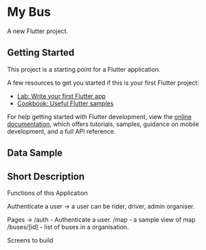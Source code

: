 # My Bus

A new Flutter project.

## Getting Started

This project is a starting point for a Flutter application.

A few resources to get you started if this is your first Flutter project:

- [Lab: Write your first Flutter app](https://docs.flutter.dev/get-started/codelab)
- [Cookbook: Useful Flutter samples](https://docs.flutter.dev/cookbook)

For help getting started with Flutter development, view the
[online documentation](https://docs.flutter.dev/), which offers tutorials,
samples, guidance on mobile development, and a full API reference.

## Data Sample

## Short Description

Functions of this Application

Authenticate a user -> a user can be rider, driver, admin organiser.

Pages ->
/auth - Authenticate a user.
/map - a sample view of map
/buses/[id] - list of buses in a organisation.




Screens to build
